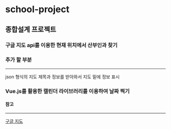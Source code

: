# school-project
## 종합설계 프로젝트

### 구글 지도 api를 이용한 현재 위치에서 산부인과 찾기
### 추가 할 부분
---
json 형식의 지도 제목과 정보를 받아와서 지도 밑에 정보 표시
 
 ### Vue.js를 활용한 캘린더 라이브러리를 이용하여 날짜 찍기
 
#### 참고 
---
[구글 지도](https://developers.google.com/maps/?hl=ko)
